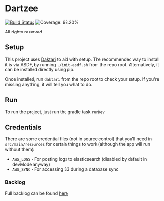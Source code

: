 # Dartzee

[![Build Status](https://github.com/alyssaruth/Dartzee/workflows/CI/badge.svg)](https://github.com/alyssaruth/dartzee/actions)
![Coverage: 93.20%](https://img.shields.io/badge/coverage-93.20%25-brightgreen)

All rights reserved

## Setup

This project uses [Daktari](https://github.com/glean-notes/daktari) to aid with setup. The recommended way to install it is via ASDF, by running `./init-asdf.sh` from the repo root. Alternatively, it can be installed directly using pip.

Once installed, run `daktari` from the repo root to check your setup. If you're missing anything, it will tell you what to do.

## Run

To run the project, just run the gradle task `runDev`

## Credentials

There are some credential files (not in source control) that you'll need in `src/main/resources` for certain things to work (although the app will run without them):

- `AWS_LOGS` - For posting logs to elasticsearch (disabled by default in devMode anyway)
- `AWS_SYNC` - For accessing S3 during a database sync

### Backlog

Full backlog can be found [here](https://trello.com/b/Plz8blWw/dartzee)
